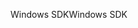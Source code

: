 <span data-ttu-id="dfe01-101">Windows SDK</span><span class="sxs-lookup"><span data-stu-id="dfe01-101">Windows SDK</span></span>